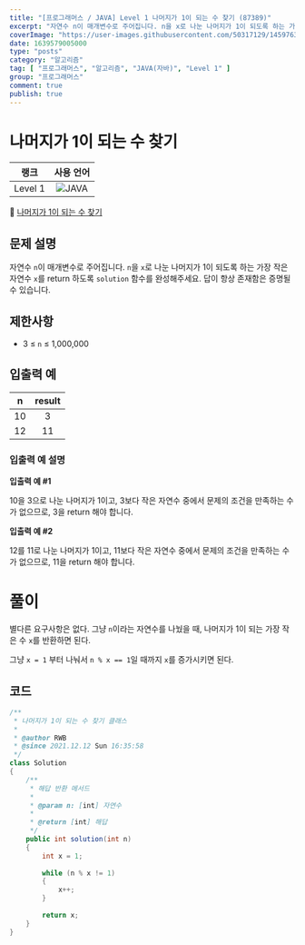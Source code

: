 ```yaml
---
title: "[프로그래머스 / JAVA] Level 1 나머지가 1이 되는 수 찾기 (87389)"
excerpt: "자연수 n이 매개변수로 주어집니다. n을 x로 나눈 나머지가 1이 되도록 하는 가장 작은 자연수 x를 return 하도록 solution 함수를 완성해주세요. 답이 항상 존재함은 증명될 수 있습니다."
coverImage: "https://user-images.githubusercontent.com/50317129/145976356-6b5d1430-31c0-4c34-829e-6be8f747ab19.png"
date: 1639579005000
type: "posts"
category: "알고리즘"
tag: [ "프로그래머스", "알고리즘", "JAVA(자바)", "Level 1" ]
group: "프로그래머스"
comment: true
publish: true
---
```


# 나머지가 1이 되는 수 찾기

|  랭크   |                                                      사용 언어                                                      |
| :-----: | :-----------------------------------------------------------------------------------------------------------------: |
| Level 1 | ![JAVA](https://shields.io/badge/java-JDK%2011-lightgray?logo=java&style=plastic&logoColor=white&labelColor=orange) |

🔗 [나머지가 1이 되는 수 찾기](https://programmers.co.kr/learn/courses/30/lessons/87389)





## 문제 설명

자연수 `n`이 매개변수로 주어집니다. `n`을 `x`로 나눈 나머지가 1이 되도록 하는 가장 작은 자연수 `x`를 return 하도록 `solution` 함수를 완성해주세요. 답이 항상 존재함은 증명될 수 있습니다.





## 제한사항

* 3 ≤ `n` ≤ 1,000,000





## 입출력 예

|   n   | result |
| :---: | :----: |
|  10   |   3    |
|  12   |   11   |



### 입출력 예 설명

**입출력 예 #1**

10을 3으로 나눈 나머지가 1이고, 3보다 작은 자연수 중에서 문제의 조건을 만족하는 수가 없으므로, 3을 return 해야 합니다.

**입출력 예 #2**

12를 11로 나눈 나머지가 1이고, 11보다 작은 자연수 중에서 문제의 조건을 만족하는 수가 없으므로, 11을 return 해야 합니다.










# 풀이

별다른 요구사항은 없다. 그냥 `n`이라는 자연수를 나눴을 때, 나머지가 1이 되는 가장 작은 수 `x`를 반환하면 된다.

그냥 `x = 1` 부터 나눠서 `n % x == 1`일 때까지 `x`를 증가시키면 된다.





## 코드

``` java
/**
 * 나머지가 1이 되는 수 찾기 클래스
 *
 * @author RWB
 * @since 2021.12.12 Sun 16:35:58
 */
class Solution
{
	/**
	 * 해답 반환 메서드
	 *
	 * @param n: [int] 자연수
	 *
	 * @return [int] 해답
	 */
	public int solution(int n)
	{
		int x = 1;
		
		while (n % x != 1)
		{
			x++;
		}
		
		return x;
	}
}
```